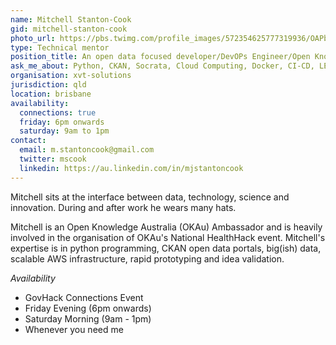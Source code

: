 ```yaml
---
name: Mitchell Stanton-Cook
gid: mitchell-stanton-cook
photo_url: https://pbs.twimg.com/profile_images/572354625777319936/OAPbPOMH.jpeg
type: Technical mentor
position_title: An open data focused developer/DevOPs Engineer/Open Knowledge Australia (BNE)
ask_me_about: Python, CKAN, Socrata, Cloud Computing, Docker, CI-CD, LEAN, Big Data
organisation: xvt-solutions
jurisdiction: qld
location: brisbane
availability:
  connections: true
  friday: 6pm onwards
  saturday: 9am to 1pm
contact:
  email: m.stantoncook@gmail.com
  twitter: mscook
  linkedin: https://au.linkedin.com/in/mjstantoncook
---
```


Mitchell sits at the interface between data, technology, science and innovation. During and after work he wears many hats.

Mitchell is an Open Knowledge Australia (OKAu) Ambassador and is heavily involved in the organisation of OKAu's National HealthHack event. Mitchell's expertise is in python programming, CKAN open data portals, big(ish) data, scalable AWS infrastructure, rapid prototyping and idea validation.

_Availability_

+ GovHack Connections Event
+ Friday Evening (6pm onwards)
+ Saturday Morning (9am - 1pm)
+ Whenever you need me